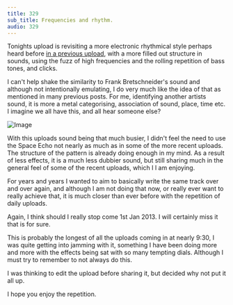 ```yaml
---
title: 329
sub_title: Frequencies and rhythm.
audio: 329
---
```


Tonights upload is revisiting a more electronic rhythmical style perhaps heard before <a href="http://www.mono-log.org/snd_228/" title="in a previous upload">in a previous upload</a>, with a more filled out structure in sounds, using the fuzz of high frequencies and the rolling repetition of bass tones, and clicks. 

I can't help shake the similarity to Frank Bretschneider's sound and although not intentionally emulating, I do very much like the idea of that as mentioned in many previous posts. For me, identifying another artists sound, it is more a metal categorising, association of sound, place, time etc. I imagine we all have this, and all hear someone else?

![Image](/assets/img/Snd-329.png)

With this uploads sound being that much busier, I didn't feel the need to use the Space Echo not nearly as much as in some of the more recent uploads. The structure of the pattern is already doing enough in my mind. As a result of less effects, it is a much less dubbier sound, but still sharing much in the general feel of some of the recent uploads, which I l am enjoying.

For years and years I wanted to aim to basically write the same track over and over again, and although I am not doing that now, or really ever want to really achieve that, it is much closer than ever before with the repetition of daily uploads.

Again, I think should I really stop come 1st Jan 2013. I will certainly miss it that is for sure.

This is probably the longest of all the uploads coming in at nearly 9:30, I was quite getting into jamming with it, something I have been doing more and more with the effects being sat with so many tempting dials. Although I must try to remember to not always do this.

I was thinking to edit the upload before sharing it, but decided why not put it all up.

I hope you enjoy the repetition.